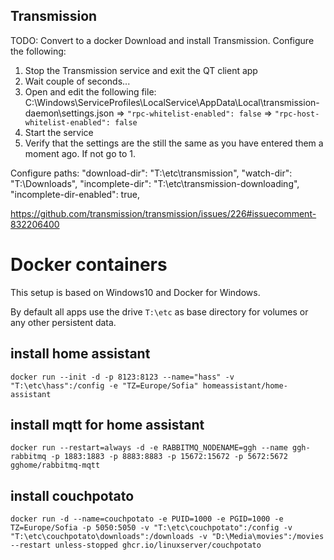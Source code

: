 ## Transmission
TODO: Convert to a docker
Download and install Transmission. Configure the following:

1. Stop the Transmission service and exit the QT client app
2. Wait couple of seconds...
3. Open and edit the following file: C:\Windows\ServiceProfiles\LocalService\AppData\Local\transmission-daemon\settings.json
=> `"rpc-whitelist-enabled": false`
=> `"rpc-host-whitelist-enabled": false`
5. Start the service
6. Verify that the settings are the still the same as you have entered them a moment ago. If not go to 1.

Configure paths:
"download-dir": "T:\\etc\\transmission",
"watch-dir": "T:\\Downloads",
"incomplete-dir": "T:\\etc\\transmission-downloading",
"incomplete-dir-enabled": true,

https://github.com/transmission/transmission/issues/226#issuecomment-832206400

# Docker containers

This setup is based on Windows10 and Docker for Windows. 

By default all apps use the drive `T:\etc` as base directory for volumes or any other persistent data.

## install home assistant
`docker run --init -d -p 8123:8123 --name="hass" -v "T:\etc\hass":/config -e "TZ=Europe/Sofia" homeassistant/home-assistant`

## install mqtt for home assistant
`docker run --restart=always -d -e RABBITMQ_NODENAME=ggh --name ggh-rabbitmq -p 1883:1883 -p 8883:8883 -p 15672:15672 -p 5672:5672 gghome/rabbitmq-mqtt`

## install couchpotato
`docker run -d --name=couchpotato -e PUID=1000 -e PGID=1000 -e TZ=Europe/Sofia -p 5050:5050 -v "T:\etc\couchpotato":/config -v "T:\etc\couchpotato\downloads":/downloads -v "D:\Media\movies":/movies --restart unless-stopped ghcr.io/linuxserver/couchpotato`
